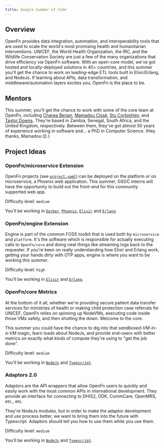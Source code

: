 ```yaml
---
title: Google Summer of Code
---
```


## Overview

OpenFn provides data integration, automation, and interoperability tools that
are used to scale the world's most promising health and humanitarian
interventions. UNICEF, the World Health Organization, the IRC, and the Wildlife
Conservation Society are just a few of the many organizations that drive
efficiency via OpenFn software. With an open-core model, we've got hosted and
locally-deployed solutions in 40+ countries, and this summer you'll get the
chance to work on leading-edge ETL tools built in Elixir/Erlang, and NodeJs. If
learning about APIs, data transformation, and middleware/automation layers
excites you, OpenFn is the place to be.

## Mentors

This summer, you'll get the chance to work with some of the core team at OpenFn,
including [Chaiwa Berian](https://openfn.org/team#chaiwa),
[Mamadou Cissé](https://openfn.org/team#mamadou),
[Stu Corbishley](https://openfn.org/team#stuart), and
[Taylor Downs](https://openfn.org/team#taylor). They're based in Zambia,
Senegal, South Africa, and the United Kingdom, respectively. Between them,
they've got almost 50 years of experience working in software and... a PhD in
Computer Science. (Hey thanks, Mamadou 😉.)

## Project Ideas

### OpenFn/microservice Extension

OpenFn projects (see [`project.yaml`](portability)) can be deployed on the
platform _or_ on microservice, a Phoenix web application. This summer, GSOC
interns will have the opportunity to build out the front-end for this community
supported web app.

Difficulty level: `medium`

You'll be working in [`Docker`](https://docs.docker.com/get-started/),
[`Phoenix`](https://www.phoenixframework.org/),
[`Elixir`](https://elixir-lang.org/) and [`Erlang`](https://www.erlang.org/).

### OpenFn/engine Extension

Engine is part of the common FOSS toolkit that is used both by `microservice`
and `platform`. It's the software which is responsible for actually executing
calls to `OpenFn/core` and doing neat things like streaming logs back to the
requester. If you're keen on really understanding how Elixir and Erlang work,
getting your hands dirty with OTP apps, engine is where you want to be working
this summer.

Difficulty level: `high`

You'll be working in [`Elixir`](https://elixir-lang.org/) and
[`Erlang`](https://www.erlang.org/).

### OpenFn/core Metrics

At the bottom of it all, whether we're providing secure patient data transfer
services for ministries of health or making child protection case referrals for
UNICEF, OpenFn relies on spinning up NodeVMs, executing code inside those VMs
safely, and then shutting the down. Welcome to the core.

This summer you could have the chance to dig into that _sandboxed-VM-in-a-VM_
magic, learn loads about NodeJs, and provide end-users with better metrics on
exactly what kinds of compute they're using to "get the job done".

Difficulty level: `medium`

You'll be working in [`NodeJs`](https://nodejs.dev/learn) and
[`Typescript`](https://www.typescriptlang.org/).

### Adaptors 2.0

Adaptors are the API wrappers that allow OpenFn users to quickly and easily work
with the most common APIs in international development. They provide an
interface for connecting to DHIS2, ODK, CommCare, OpenMRS, etc., etc.

They're NodeJs modules, but in order to make the adaptor development and _use_
process better, we want to bring them into the future with Typescript. Adaptors
should tell you how to use them while you use them.

Difficulty level: `medium`

You'll be working in [`NodeJs`](https://nodejs.dev/learn) and
[`Typescript`](https://www.typescriptlang.org/).
